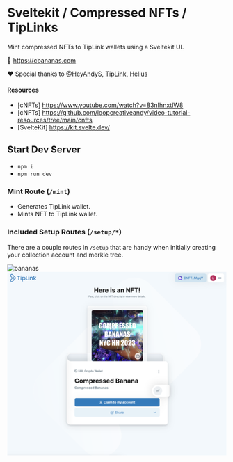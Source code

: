 # Sveltekit / Compressed NFTs / TipLinks

Mint compressed NFTs to TipLink wallets using a Sveltekit UI.

🔗 https://cbananas.com

♥️ Special thanks to [@HeyAndyS](https://twitter.com/HeyAndyS), [TipLink](https://tiplink.io), [Helius](https://helius.xyz)

#### Resources

-   [cNFTs] https://www.youtube.com/watch?v=83nIhnxtlW8
-   [cNFTs] https://github.com/loopcreativeandy/video-tutorial-resources/tree/main/cnfts
-   [SvelteKit] https://kit.svelte.dev/

## Start Dev Server

-   `npm i`
-   `npm run dev`

### Mint Route (`/mint`)

-   Generates TipLink wallet.
-   Mints NFT to TipLink wallet.

### Included Setup Routes (`/setup/*`)

There are a couple routes in `/setup` that are handy when initially creating your collection account and merkle tree.

![bananas](./doc/ss.png)
![bananas](./doc/tiplink.png)
